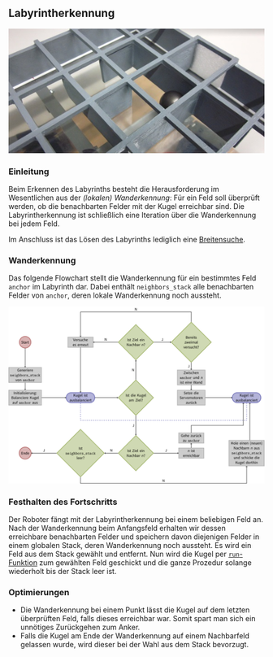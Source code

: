 Labyrintherkennung
------------------

![Überall Wände](resources/walls.jpg)

### Einleitung

Beim Erkennen des Labyrinths besteht die Herausforderung im Wesentlichen aus der *(lokalen) Wanderkennung*: Für ein Feld soll überprüft werden, ob die benachbarten Felder mit der Kugel erreichbar sind. Die Labyrintherkennung ist schließlich eine Iteration über die Wanderkennung bei jedem Feld.

Im Anschluss ist das Lösen des Labyrinths lediglich eine [Breitensuche](#h3-bfs-start-end-).

### Wanderkennung

Das folgende Flowchart stellt die Wanderkennung für ein bestimmtes Feld `anchor` im Labyrinth dar. Dabei enthält `neighbors_stack` alle benachbarten Felder von `anchor`, deren lokale Wanderkennung noch aussteht.

![Flowchart](resources/flowchart.png)

### Festhalten des Fortschritts

Der Roboter fängt mit der Labyrintherkennung bei einem beliebigen Feld an. Nach der Wanderkennung beim Anfangsfeld erhalten wir dessen erreichbare benachbarten Felder und speichern davon diejenigen Felder in einem globalen Stack, deren Wanderkennung noch aussteht. Es wird ein Feld aus dem Stack gewählt und entfernt. Nun wird die Kugel per [`run`-Funktion](referenz.html#h3-run-path-maze-) zum gewählten Feld geschickt und die ganze Prozedur solange wiederholt bis der Stack leer ist.

### Optimierungen

- Die Wanderkennung bei einem Punkt lässt die Kugel auf dem letzten überprüften Feld, falls dieses erreichbar war. Somit spart man sich ein unnötiges Zurückgehen zum Anker.
- Falls die Kugel am Ende der Wanderkennung auf einem Nachbarfeld gelassen wurde, wird dieser bei der Wahl aus dem Stack bevorzugt.